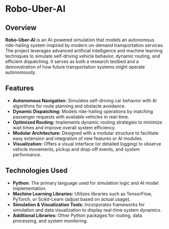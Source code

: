 # Robo-Uber-AI

## Overview

**Robo-Uber-AI** is an AI-powered simulation that models an autonomous ride-hailing system inspired by modern on-demand transportation services. The project leverages advanced artificial intelligence and machine learning techniques to simulate self-driving vehicle behavior, dynamic routing, and efficient dispatching. It serves as both a research testbed and a demonstration of how future transportation systems might operate autonomously.

## Features

- **Autonomous Navigation:** Simulates self-driving car behavior with AI algorithms for route planning and obstacle avoidance.
- **Dynamic Dispatching:** Models ride-hailing operations by matching passenger requests with available vehicles in real-time.
- **Optimized Routing:** Implements dynamic routing strategies to minimize wait times and improve overall system efficiency.
- **Modular Architecture:** Designed with a modular structure to facilitate easy extension and integration of new features or AI modules.
- **Visualization:** Offers a visual interface (or detailed logging) to observe vehicle movements, pickup and drop-off events, and system performance.

## Technologies Used

- **Python:** The primary language used for simulation logic and AI model implementation.
- **Machine Learning Libraries:** Utilizes libraries such as TensorFlow, PyTorch, or Scikit-Learn (adjust based on actual usage).
- **Simulation & Visualization Tools:** Incorporates frameworks for simulation and data visualization to display real-time system dynamics.
- **Additional Libraries:** Other Python packages for routing, data processing, and system monitoring.

